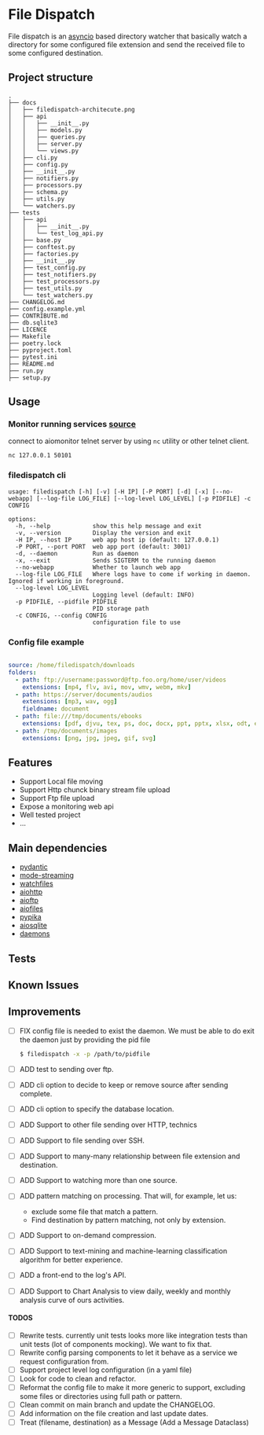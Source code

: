 # File Dispatch

File dispatch is an [asyncio](https://docs.python.org/3.9/library/asyncio.html) based directory watcher that 
basically watch a directory for some configured file extension and send the received file
to some configured destination.

## Project structure
```
.
├── docs
│   ├── filedispatch-architecute.png
│   ├── api
│   │   ├── __init__.py
│   │   ├── models.py
│   │   ├── queries.py
│   │   ├── server.py
│   │   └── views.py
│   ├── cli.py
│   ├── config.py
│   ├── __init__.py
│   ├── notifiers.py
│   ├── processors.py
│   ├── schema.py
│   ├── utils.py
│   └── watchers.py
├── tests
│   ├── api
│   │   ├── __init__.py
│   │   └── test_log_api.py
│   ├── base.py
│   ├── conftest.py
│   ├── factories.py
│   ├── __init__.py
│   ├── test_config.py
│   ├── test_notifiers.py
│   ├── test_processors.py
│   ├── test_utils.py
│   └── test_watchers.py
├── CHANGELOG.md
├── config.example.yml
├── CONTRIBUTE.md
├── db.sqlite3
├── LICENCE
├── Makefile
├── poetry.lock
├── pyproject.toml
├── pytest.ini
├── README.md
├── run.py
├── setup.py
```

## Usage

### Monitor running services [source](https://pypi.org/project/aiomonitor-ng/)
connect to aiomonitor telnet server by using `nc` utility or other telnet client.
```shell
nc 127.0.0.1 50101
```

### filedispatch cli
```shell
usage: filedispatch [-h] [-v] [-H IP] [-P PORT] [-d] [-x] [--no-webapp] [--log-file LOG_FILE] [--log-level LOG_LEVEL] [-p PIDFILE] -c CONFIG

options:
  -h, --help            show this help message and exit
  -v, --version         Display the version and exit
  -H IP, --host IP      web app host ip (default: 127.0.0.1)
  -P PORT, --port PORT  web app port (default: 3001)
  -d, --daemon          Run as daemon
  -x, --exit            Sends SIGTERM to the running daemon
  --no-webapp           Whether to launch web app
  --log-file LOG_FILE   Where logs have to come if working in daemon. Ignored if working in foreground.
  --log-level LOG_LEVEL
                        Logging level (default: INFO)
  -p PIDFILE, --pidfile PIDFILE
                        PID storage path
  -c CONFIG, --config CONFIG
                        configuration file to use
```

### Config file example
```yaml

source: /home/filedispatch/downloads
folders:
  - path: ftp://username:password@ftp.foo.org/home/user/videos
    extensions: [mp4, flv, avi, mov, wmv, webm, mkv]
  - path: https://server/documents/audios
    extensions: [mp3, wav, ogg]
    fieldname: document
  - path: file:///tmp/documents/ebooks
    extensions: [pdf, djvu, tex, ps, doc, docx, ppt, pptx, xlsx, odt, epub]
  - path: /tmp/documents/images
    extensions: [png, jpg, jpeg, gif, svg]
```


## Features

+ Support Local file moving
+ Support Http chunck binary stream file upload
+ Support Ftp file upload 
+ Expose a monitoring web api
+ Well tested project
+ ...

## Main dependencies

+ [pydantic](https://pypi.org/project/pydantic/)
+ [mode-streaming](https://pypi.org/project/mode-streaming/)
+ [watchfiles](https://pypi.org/project/watchfiles/)
+ [aiohttp](https://docs.aiohttp.org/en/stable/)
+ [aioftp](https://pypi.org/project/aioftp/)
+ [aiofiles](https://pypi.org/project/aiofiles/)
+ [pypika](https://pypi.org/project/PyPika/)
+ [aiosqlite](https://pypi.org/project/aiosqlite3/)
+ [daemons](https://pypi.org/project/daemons/)

## Tests

## Known Issues

## Improvements

- [ ] FIX  config file is needed to exist the daemon. We must be able to do exit the daemon just by providing the pid file

  ```sh
  $ filedispatch -x -p /path/to/pidfile
  ```

- [ ] ADD test to sending over ftp.
- [ ] ADD cli option to decide to keep or remove source after sending complete.
- [ ] ADD cli option to specify the database location.
- [ ] ADD Support to other file sending over HTTP, technics
- [ ] ADD Support to file sending over SSH.
- [ ] ADD Support to many-many relationship between file extension and destination.
- [ ] ADD Support to watching more than one source.
- [ ] ADD pattern matching on processing. That will, for example, let us:
    - exclude some file that match a pattern.
    - Find destination by pattern matching, not only by extension.
- [ ] ADD Support to on-demand compression.
- [ ] ADD Support to text-mining and machine-learning classification algorithm for better experience.
- [ ] ADD a front-end to the log's API.
- [ ] ADD Support to Chart Analysis to view daily, weekly and monthly analysis curve of ours activities.


#### TODOS

- [ ] Rewrite tests. currently unit tests looks more like integration tests than unit tests (lot of components mocking). We want to fix that.
- [ ] Rewrite config parsing components to let it behave as a service we request configuration from.
- [ ] Support project level log configuration (in a yaml file)
- [ ] Look for code to clean and refactor.
- [ ] Reformat the config file to make it more generic to support, excluding some files or directories using full path or pattern.
- [ ] Clean commit on main branch and update the CHANGELOG.
- [ ] Add information on the file creation and last update dates.
- [ ] Treat (filename, destination) as a Message (Add a Message Dataclass)
